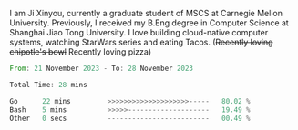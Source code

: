I am Ji Xinyou, currently a graduate student of MSCS at Carnegie Mellon University. Previously, I received my B.Eng degree in Computer Science at Shanghai Jiao Tong University.
I love building cloud-native computer systems, watching StarWars series and eating Tacos. (~~Recently loving chipotle's bowl~~ Recently loving pizza)

<!--START_SECTION:waka-->

```rust
From: 21 November 2023 - To: 28 November 2023

Total Time: 28 mins

Go      22 mins         >>>>>>>>>>>>>>>>>>>>-----   80.02 %
Bash    5 mins          >>>>>--------------------   19.49 %
Other   0 secs          -------------------------   00.49 %
```

<!--END_SECTION:waka-->
